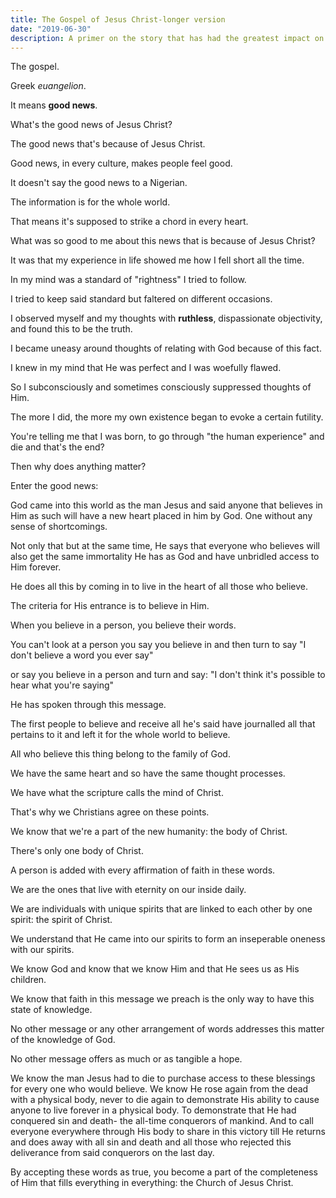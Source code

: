 ```yaml
---
title: The Gospel of Jesus Christ-longer version
date: "2019-06-30"
description: A primer on the story that has had the greatest impact on the course of the human race
---
```


The gospel.

Greek _euangelion_.

It means **good news**.

What's the good news of Jesus Christ?

The good news that's because of Jesus Christ.

Good news, in every culture, makes people feel good.

It doesn't say the good news to a Nigerian.

The information is for the whole world.

That means it's supposed to strike a chord in every heart.

What was so good to me about this news that is because of Jesus Christ?

It was that my experience in life showed me how I fell short all the time.

In my mind was a standard of "rightness" I tried to follow.

I tried to keep said standard but faltered on different occasions.

I observed myself and my thoughts with **ruthless**, dispassionate objectivity, and found this to be the truth.

I became uneasy around thoughts of relating with God because of this fact.

I knew in my mind that He was perfect and I was woefully flawed.

So I subconsciously and sometimes consciously suppressed thoughts of Him.

The more I did, the more my own existence began to evoke a certain futility.

You're telling me that I was born, to go through "the human experience" and die and that's the end?

Then why does anything matter?

Enter the good news:

God came into this world as the man Jesus and said anyone that believes in Him as such will have a new heart placed in him by God. One without any sense of shortcomings.

Not only that but at the same time, He says that everyone who believes will also get the same immortality He has as God and have unbridled access to Him forever.

He does all this by coming in to live in the heart of all those who believe.

The criteria for His entrance is to believe in Him.

When you believe in a person, you believe their words.

You can't look at a person you say you believe in and then turn to say
"I don't believe a word you ever say"

or say you believe in a person and turn and say:
"I don't think it's possible to hear what you're saying"

He has spoken through this message.

The first people to believe and receive all he's said have journalled all that pertains to it and left it for the whole world to believe.

All who believe this thing belong to the family of God.

We have the same heart and so have the same thought processes.

We have what the scripture calls the mind of Christ.

That's why we Christians agree on these points.

We know that we're a part of the new humanity: the body of Christ.

There's only one body of Christ.

A person is added with every affirmation of faith in these words.

We are the ones that live with eternity on our inside daily.

We are individuals with unique spirits that are linked to each other by one spirit: the spirit of Christ.

We understand that He came into our spirits to form an inseperable oneness with our spirits.

We know God and know that we know Him and that He sees us as His children.

We know that faith in this message we preach is the only way to have this state of knowledge.

No other message or any other arrangement of words addresses this matter of the knowledge of God.

No other message offers as much or as tangible a hope.

We know the man Jesus had to die to purchase access to these blessings for every one who would believe. We know He rose again from the dead with a physical body, never to die again to demonstrate His ability to cause anyone to live forever in a physical body. To demonstrate that He had conquered sin and death- the all-time conquerors of mankind.
And to call everyone everywhere through His body to share in this victory till He returns and does away with all sin and death and all those who rejected this deliverance from said conquerors on the last day.

By accepting these words as true, you become a part of the completeness of Him that fills everything in everything: the Church of Jesus Christ.
